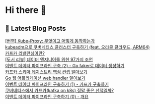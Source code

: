 # Hi there 👋

## 📕 Latest Blog Posts

<a href=https://kgw7401.tistory.com/114>[번역] Kube-Proxy: 무엇이고 어떻게 동작하는가</a></br><a href=https://kgw7401.tistory.com/113>kubeadm으로 쿠버네티스 클러스터 구축하기 (feat. 오라클 클라우드, ARM64)</a></br><a href=https://kgw7401.tistory.com/112>카프카 리밸런싱이란?</a></br><a href=https://kgw7401.tistory.com/111>[도서 리뷰] 데이터 엔지니어를 위한 97가지 조언</a></br><a href=https://kgw7401.tistory.com/110>이벤트 데이터 파이프라인 구축 (2) - Go faker로 데이터 생성하기</a></br><a href=https://kgw7401.tistory.com/109>카프카 스키마 레지스트리 핵심 컨셉 알아보기</a></br><a href=https://kgw7401.tistory.com/108>Go 웹 어플리케이션 web handler 알아보기</a></br><a href=https://kgw7401.tistory.com/107>이벤트 데이터 파이프라인 구축하기 (1) - 카프카 구축하기</a></br><a href=https://kgw7401.tistory.com/106>쿠버네티스에서 카프카(kafka on k8s) 정말 좋은 선택일까?</a></br><a href=https://kgw7401.tistory.com/105>이벤트 데이터 파이프라인 구축하기 (0) - 개요</a></br>